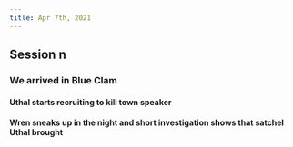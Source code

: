 ```yaml
---
title: Apr 7th, 2021
---
```


## Session n
### We arrived in Blue Clam
#### Uthal starts recruiting to kill town speaker
#### Wren sneaks up in the night and short investigation shows that satchel Uthal brought
